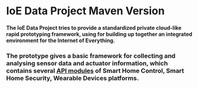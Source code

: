 # IoE Data Project Maven Version

#### The IoE Data Project tries to provide a standardized private cloud-like rapid prototyping framework, using for building up together an integrated environment for the Internet of Everything. 

### The prototype gives a basic framework for collecting and analysing sensor data and actuator information, which contains several [API modules](www.github.com) of Smart Home Control, Smart Home Security, Wearable Devices platforms.
